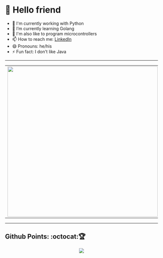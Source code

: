 # 🤖 Hello friend

- 🐍 I'm currently working with Python
- 🌱 I’m currently learning Golang
- 🔭 I'm also like to program microcontrollers
- 📫 How to reach me: [LinkedIn](https://www.linkedin.com/in/brunodesouzabezerra/)
- 😄 Pronouns: he/his
- ⚡ Fun fact: I don't like Java

---

<center>
    <table>
        <tr>
            <td>
                <img width="495px" align="left" src="https://github-readme-stats.vercel.app/api?username=Kmiokande&show_icons=true&theme=dracula" />
            </td>
            <td>
                <img width="400px" align="left" src="https://github-readme-stats.vercel.app/api/top-langs/?username=Kmiokande&layout=compact&show_icons=true&theme=dracula" />
            </td>
        </tr>
    </table>
</center>  

---

## Github Points: :octocat:🏆️

<p align="center">
    <img src="https://github-profile-trophy.vercel.app/?username=Kmiokande&theme=dracula"/>
</p>

<!--
**Kmiokande/Kmiokande** is a ✨ _special_ ✨ repository because its `README.md` (this file) appears on your GitHub profile.

Here are some ideas to get you started:

- 🔭 I’m currently working on ...
- 🌱 I’m currently learning ...
- 👯 I’m looking to collaborate on ...
- 🤔 I’m looking for help with ...
- 💬 Ask me about ...
- 📫 How to reach me: ...
- 😄 Pronouns: ...
- ⚡ Fun fact: ...
-->
